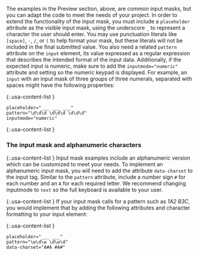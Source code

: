 The examples in the Preview section, above, are common input masks, but you can adapt the code to meet the needs of your project. In order to extend the functionality of the input mask, you must include a `placeholder` attribute as the visible input mask, using the underscore `_` to represent a character the user should enter. You may use punctuation literals like `[space]`, `-`, `/`, or `(` to help format your mask, but these literals will not be included in the final submitted value. You also need a related `pattern` attribute on the `input` element, its value expressed as a regular expression that describes the intended format of the input data. Additionally, if the expected input is numeric, make sure to add the `inputmode="numeric"` attribute and setting so the numeric keypad is displayed. For example, an `input` with an input mask of three groups of three numerals, separated with spaces might have the following properties: 

{:.usa-content-list }
```
placeholder="___ ___ ___"
pattern="\d\d\d \d\d\d \d\d\d"
inputmode="numeric"
```

{:.usa-content-list }
<h3>The input mask and alphanumeric characters</h3>

{:.usa-content-list }
Input mask examples include an alphanumeric version which can be customized to meet your needs. To implement an alphanumeric input mask, you will need to add the attribute `data-charset` to the input tag. Similar to the `pattern` attribute, include a number sign `#` for each number and an `A` for each required letter. We recommend changing inputmode to `text` so the full keyboard is available to your user.

{:.usa-content-list }
If your input mask calls for a pattern such as _1A2 B3C_, you would implement that by adding the following attributes and character formatting to your input element:

{:.usa-content-list }
```
placeholder="___ ___"
pattern="\w\d\w \d\w\d"
data-charset="A#A #A#"
```

